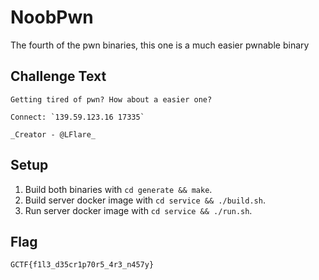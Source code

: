 # NoobPwn
The fourth of the pwn binaries, this one is a much easier pwnable binary

## Challenge Text
```
Getting tired of pwn? How about a easier one?

Connect: `139.59.123.16 17335`

_Creator - @LFlare_
```

## Setup
1. Build both binaries with `cd generate && make`.
2. Build server docker image with `cd service && ./build.sh`.
3. Run server docker image with `cd service && ./run.sh`.

## Flag
`GCTF{f1l3_d35cr1p70r5_4r3_n457y}`
